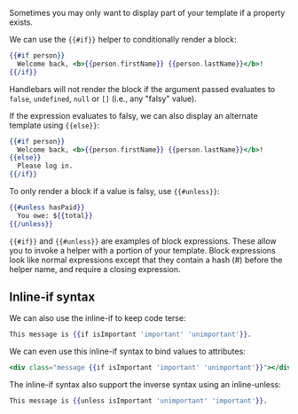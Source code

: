 Sometimes you may only want to display part of your template if a property
exists.

We can use the `{{#if}}` helper to conditionally render a block:

```handlebars
{{#if person}}
  Welcome back, <b>{{person.firstName}} {{person.lastName}}</b>!
{{/if}}
```

Handlebars will not render the block if the argument passed evaluates to
`false`, `undefined`, `null` or `[]` (i.e., any "falsy" value).

If the expression evaluates to falsy, we can also display an alternate template
using `{{else}}`:

```handlebars
{{#if person}}
  Welcome back, <b>{{person.firstName}} {{person.lastName}}</b>!
{{else}}
  Please log in.
{{/if}}
```

To only render a block if a value is falsy, use `{{#unless}}`:

```handlebars
{{#unless hasPaid}}
  You owe: ${{total}}
{{/unless}}
```

`{{#if}}` and `{{#unless}}` are examples of block expressions. These allow you
to invoke a helper with a portion of your template. Block expressions look like
normal expressions except that they contain a hash (#) before the helper name,
and require a closing expression.

## Inline-if syntax

We can also use the inline-if to keep code terse:

```handlebars
This message is {{if isImportant 'important' 'unimportant'}}.
```

We can even use this inline-if syntax to bind values to attributes:

```handlebars
<div class="message {{if isImportant 'important' 'unimportant'}}"></div>
```

The inline-if syntax also support the inverse syntax using an inline-unless:

```handlebars
This message is {{unless isImportant 'unimportant' 'important'}}.
```
